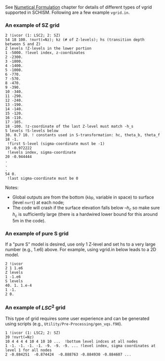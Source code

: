 See [Numetical Formulation](/schism/numerical-formulation) chapter for details of different types of vgrid supported in SCHISM. Following are a few example `vgrid.in`.

### An example of SZ grid 

```
2 !ivcor (1: LSC2; 2: SZ)
54 18 100. !nvrt(=Nz); kz (# of Z-levels); hs (transition depth between S and Z)
Z levels !Z-levels in the lower portion
1 -5000. !level index, z-coordinates
2 -2300.
3 -1800.
4 -1400.
5 -1000.
6 -770.
7 -570.
8 -470.
9 -390.
10 -340.
11 -290.
12 -240.
13 -190.
14 -140.
15 -120.
16 -110.
17 -105.
18 -100. !z-coordinate of the last Z-level must match -h_s
S levels !S-levels below
30. 0.7 10. ! constants used in S-transformation: hc, theta_b, theta_f
18 -1.
 !first S-level (sigma-coordinate must be -1)
19 -0.972222
 !levels index, sigma-coordinate
20 -0.944444
.
.
.
54 0.
 !last sigma-coordinate must be 0
```

Notes:
 - Global outputs are from the bottom (`kbp`, variable in space) to surface (level `nvrt`) at each node;
 - The code will crash if the surface elevation falls below $–h_c$ so make sure $h_c$ is sufficiently large (there is a hardwired lower bound for this around 5m in the code).

### An example of pure S grid
If a "pure S" model is desired, use only 1 Z-level and set hs to a very large number (e.g., 1.e6)
above. For example, using vgrid.in below leads to a 2D model.

```
2 !ivcor
2 1 1.e6
Z levels
1 -1.e6
S levels
40. 1. 1.e-4
1 -1.
2 0.
```

### An example of $LSC^2$ grid
This type of grid requires some user experience and can be generated using scripts (e.g., `Utility/Pre-Processing/gen_vqs.f90`).

```
1 !ivcor (1: LSC2; 2: SZ)
39 !nvrt(=Nz)
10 4 4 4 4 10 4 10 10 ...  !bottom level indces at all nodes
1 -1. -1. -1. -1. -9. -9. -9. ... !level index, sigma coordinates at level 1 for all nodes
2 -0.884251  -0.874424  -0.888763 -0.884930 -0.884607 ... 
```
